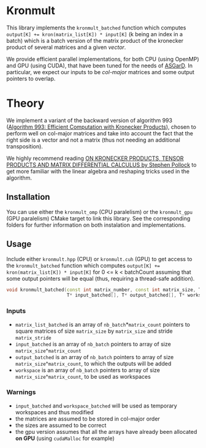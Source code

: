 # Kronmult

This library implements the `kronmult_batched` function which computes `output[K] += kron(matrix_list[K]) * input[K]` (k being an index in a batch) 
which is a batch version of the matrix product of the kronecker product of several matrices and a given *vector*.

We provide efficient parallel implementations, for both CPU (using OpenMP) and GPU (using CUDA), that have been tuned for the needs of [ASGarD](https://github.com/project-asgard/asgard).
In particular, we expect our inputs to be *col-major* matrices and some output pointers to overlap.

# Theory

We implement a variant of the backward version of algorithm 993 ([Algorithm 993: Efficient Computation with Kronecker Products](https://dl.acm.org/doi/abs/10.1145/3291041)), 
chosen to perform well on col-major matrices and take into account the fact that the right side is a vector and not a matrix (thus not needing an additional transposition).

We highly recommend reading [ON KRONECKER PRODUCTS, TENSOR PRODUCTS AND MATRIX DIFFERENTIAL CALCULUS by Stephen Pollock](https://www.le.ac.uk/economics/research/RePEc/lec/leecon/dp14-02.pdf) to get more familiar with the linear algebra and reshaping tricks used in the algorithm.

## Installation

You can use either the `kronmult_omp` (CPU paralelism) or the `kronmult_gpu` (GPU paralelism) CMake target to link this library.
See the corresponding folders for further information on both instalation and implementations.

## Usage

Include either `kronmult.hpp` (CPU) or `kronmult.cuh` (GPU) to get access to the `kronmult_batched` function
which computes `output[K] += kron(matrix_list[K]) * input[K]` for 0 <= k < batchCount
assuming that some output pointers will be equal (thus, requiring a thread-safe addition).

```cpp
void kronmult_batched(const int matrix_number, const int matrix_size, T const * const matrix_list_batched[], const int matrix_stride,
                      T* input_batched[], T* output_batched[], T* workspace_batched[], const int nb_batch)
```

### Inputs

- `matrix_list_batched` is an array of `nb_batch`*`matrix_count` pointers to square matrices of size `matrix_size` by `matrix_size` and stride `matrix_stride`
- `input_batched` is an array of `nb_batch` pointers to array of size `matrix_size`^`matrix_count`
- `output_batched` is an array of `nb_batch` pointers to array of size `matrix_size`^`matrix_count`, to which the outputs will be added
- `workspace` is an array of `nb_batch` pointers to array of size `matrix_size`^`matrix_count`, to be used as workspaces

### Warnings

- `input_batched` and `workspace_batched` will be used as temporary workspaces and thus modified
- the matrices are assumed to be stored in col-major order
- the sizes are assumed to be correct
- the gpu version assumes that all the arrays have already been allocated **on GPU** (using `cudaMalloc` for example)
